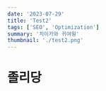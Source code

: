 ```yaml
---
date: '2023-07-29'
title: 'Test2'
tags: ['SEO', 'Optimization']
summary: '치이카와 귀여웡'
thumbnail: './test2.png'
---
```


# 졸리당
